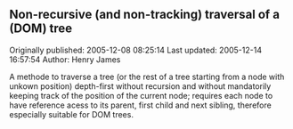 ## Non-recursive (and non-tracking) traversal of a (DOM) tree 
Originally published: 2005-12-08 08:25:14 
Last updated: 2005-12-14 16:57:54 
Author: Henry James 
 
A methode to traverse a tree (or the rest of a tree starting from a node with unkown position) depth-first without recursion and without mandatorily keeping track of the position of the current node; requires each node to have reference acess to its parent, first child and next sibling, therefore especially suitable for DOM trees.